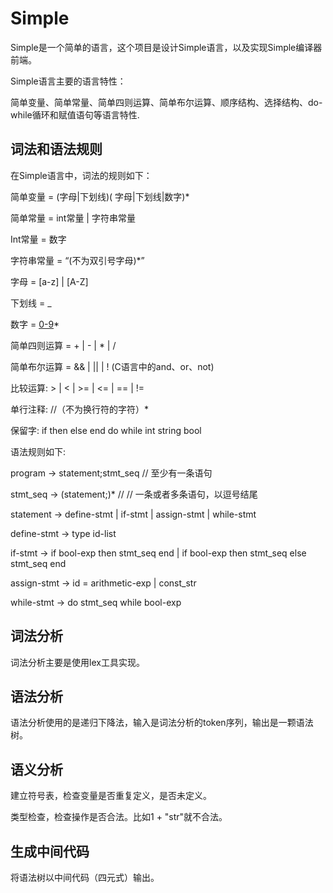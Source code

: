 # Simple
Simple是一个简单的语言，这个项目是设计Simple语言，以及实现Simple编译器前端。

Simple语言主要的语言特性：

简单变量、简单常量、简单四则运算、简单布尔运算、顺序结构、选择结构、do-while循环和赋值语句等语言特性.



## 词法和语法规则

在Simple语言中，词法的规则如下：

简单变量 = (字母|下划线)( 字母|下划线|数字)*

简单常量 = int常量 | 字符串常量

Int常量 = 数字

字符串常量 = “(不为双引号字母)*”

字母 = [a-z] | [A-Z]

下划线 = _

数字 = [0-9]([0-9])*

简单四则运算 = + | - | * | /

简单布尔运算 = && | || | ! (C语言中的and、or、not)

比较运算: > | < | >= | <= | == | !=

单行注释: //（不为换行符的字符）*

保留字: if then else end do while int string bool


语法规则如下:


program -> statement;stmt_seq // 至少有一条语句

stmt_seq -> (statement;)* // // 一条或者多条语句，以逗号结尾

statement -> define-stmt | if-stmt | assign-stmt | while-stmt

define-stmt -> type id-list

if-stmt -> if bool-exp then stmt_seq end | if bool-exp then stmt_seq else stmt_seq end

assign-stmt -> id = arithmetic-exp | const_str

while-stmt -> do stmt_seq while bool-exp


## 词法分析

词法分析主要是使用lex工具实现。



## 语法分析

语法分析使用的是递归下降法，输入是词法分析的token序列，输出是一颗语法树。



## 语义分析

建立符号表，检查变量是否重复定义，是否未定义。

类型检查，检查操作是否合法。比如1 + "str"就不合法。



## 生成中间代码

将语法树以中间代码（四元式）输出。

